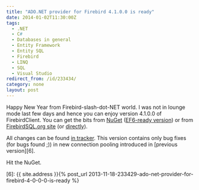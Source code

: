 ```yaml
---
title: "ADO.NET provider for Firebird 4.1.0.0 is ready"
date: 2014-01-02T11:30:00Z
tags:
  - .NET
  - C#
  - Databases in general
  - Entity Framework
  - Entity SQL
  - Firebird
  - LINQ
  - SQL
  - Visual Studio
redirect_from: /id/233434/
category: none
layout: post
---
```

Happy New Year from Firebird-slash-dot-NET world. I was not in lounge mode last few days and hence you can enjoy version 4.1.0.0 of FirebirdClient. You can get the bits from [NuGet][1] ([EF6-ready version][2]) or from [FirebirdSQL.org site][3] (or [directly][4]).

<!-- excerpt -->

All changes can be found [in tracker][5]. This version contains only bug fixes (for bugs found ;)) in new connection pooling introduced in [previous version][6].

Hit the NuGet.

[1]: http://www.nuget.org/packages/FirebirdSql.Data.FirebirdClient/
[2]: http://www.nuget.org/packages/FirebirdSql.Data.FirebirdClient-EF6/
[3]: http://www.firebirdsql.org/en/net-provider/
[4]: http://sourceforge.net/projects/firebird/files/firebird-net-provider/4.1.0/
[5]: http://tracker.firebirdsql.org/secure/ReleaseNote.jspa?version=10583&styleName=Text&projectId=10003
[6]: {{ site.address }}{% post_url 2013-11-18-233429-ado-net-provider-for-firebird-4-0-0-0-is-ready %}
